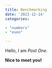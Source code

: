 ```yaml
---
title: Benchmarking
date: '2021-12-14'
categories:

- "numbers"
- "even"

---
```


Hello, I am _Post One._

**Nice to meet you!**